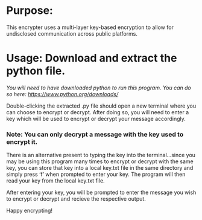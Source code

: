 # Purpose:
This encrypter uses a multi-layer key-based encryption to allow for undisclosed communication across public platforms.

# Usage: Download and extract the python file.
*You will need to have downloaded python to run this program. You can do so here: https://www.python.org/downloads/*

Double-clicking the extracted .py file should open a new terminal where you can choose to encrypt or decrypt. After doing so, you will need to enter a key which will be used to encrypt or decrypt your message accordingly.

### Note: You can only decrypt a message with the key used to encrypt it.
There is an alternative present to typing the key into the terminal…since you may be using this program many times to encrypt or decrypt with the same key, you can store that key into a local key.txt file in the same directory and simply press ‘f’ when prompted to enter your key. The program will then read your key from the local key.txt file.

After entering your key, you will be prompted to enter the message you wish to encrypt or decrypt and recieve the respective output.

Happy encrypting!

